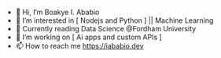 - 👋 Hi, I’m Boakye I. Ababio
- 👀 I’m interested in [ Nodejs and Python ] || Machine Learning
- 🌱 Currently reading Data Science @Fordham University
- 💞️ I’m working on [ Ai apps and custom APIs ] 
- 📫 How to reach me https://iababio.dev

<!---
melch-inno/melch-inno is a ✨ special ✨ repository because its `README.md` (this file) appears on your GitHub profile.
You can click the Preview link to take a look at your changes.
--->
